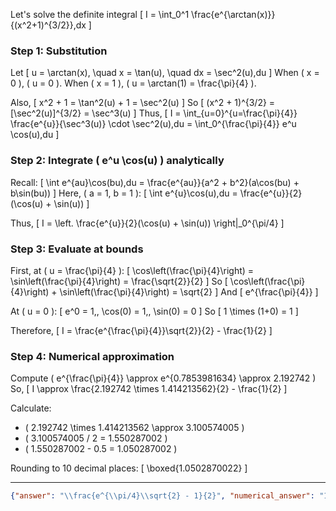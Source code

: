 Let's solve the definite integral
\[
I = \int_0^1 \frac{e^{\arctan(x)}}{(x^2+1)^{3/2}}\,dx
\]

### Step 1: Substitution

Let
\[
u = \arctan(x), \quad x = \tan(u), \quad dx = \sec^2(u)\,du
\]
When \( x = 0 \), \( u = 0 \). When \( x = 1 \), \( u = \arctan(1) = \frac{\pi}{4} \).

Also,
\[
x^2 + 1 = \tan^2(u) + 1 = \sec^2(u)
\]
So
\[
(x^2 + 1)^{3/2} = [\sec^2(u)]^{3/2} = \sec^3(u)
\]
Thus,
\[
I = \int_{u=0}^{u=\frac{\pi}{4}} \frac{e^{u}}{\sec^3(u)} \cdot \sec^2(u)\,du = \int_0^{\frac{\pi}{4}} e^u \cos(u)\,du
\]

### Step 2: Integrate \( e^u \cos(u) \) analytically

Recall:
\[
\int e^{au}\cos(bu)\,du = \frac{e^{au}}{a^2 + b^2}(a\cos(bu) + b\sin(bu))
\]
Here, \( a = 1, b = 1 \):
\[
\int e^{u}\cos(u)\,du = \frac{e^{u}}{2}(\cos(u) + \sin(u))
\]

Thus,
\[
I = \left. \frac{e^{u}}{2}(\cos(u) + \sin(u)) \right|_0^{\pi/4}
\]

### Step 3: Evaluate at bounds

First, at \( u = \frac{\pi}{4} \):
\[
\cos\left(\frac{\pi}{4}\right) = \sin\left(\frac{\pi}{4}\right) = \frac{\sqrt{2}}{2}
\]
So
\[
\cos\left(\frac{\pi}{4}\right) + \sin\left(\frac{\pi}{4}\right) = \sqrt{2}
\]
And
\[
e^{\frac{\pi}{4}}
\]

At \( u = 0 \):
\[
e^0 = 1,\, \cos(0) = 1,\, \sin(0) = 0
\]
So
\[
1 \times (1+0) = 1
\]

Therefore,
\[
I = \frac{e^{\frac{\pi}{4}}\sqrt{2}}{2} - \frac{1}{2}
\]

### Step 4: Numerical approximation

Compute \( e^{\frac{\pi}{4}} \approx e^{0.7853981634} \approx 2.192742 \)
So,
\[
I \approx \frac{2.192742 \times 1.414213562}{2} - \frac{1}{2}
\]

Calculate:
- \( 2.192742 \times 1.414213562 \approx 3.100574005 \)
- \( 3.100574005 / 2 = 1.550287002 \)
- \( 1.550287002 - 0.5 = 1.050287002 \)

Rounding to 10 decimal places:
\[
\boxed{1.0502870022}
\]

---

```json
{"answer": "\\frac{e^{\\pi/4}\\sqrt{2} - 1}{2}", "numerical_answer": "1.0502870022"}
```